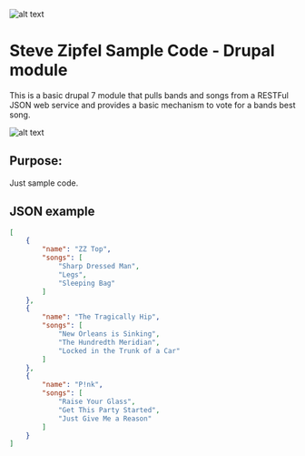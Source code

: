![alt text](http://webrepublic.ca/assets/logo-sm.png "Web Republic Corp")
# Steve Zipfel Sample Code - Drupal module

This is a basic drupal 7 module that pulls bands and songs from a RESTFul JSON web service
and provides a basic mechanism to vote for a bands best song.

![alt text](http://webrepublic.ca/drupal_sample_module/screenshot.png "Screen Shot of vote screen")

## Purpose:

Just sample code.

## JSON example
```json
[
    {
        "name": "ZZ Top",
        "songs": [
            "Sharp Dressed Man",
            "Legs",
            "Sleeping Bag"
        ]
    },
    {
        "name": "The Tragically Hip",
        "songs": [
            "New Orleans is Sinking",
            "The Hundredth Meridian",
            "Locked in the Trunk of a Car"
        ]
    },
    {
        "name": "P!nk",
        "songs": [
            "Raise Your Glass",
            "Get This Party Started",
            "Just Give Me a Reason"
        ]
    }
]
```
